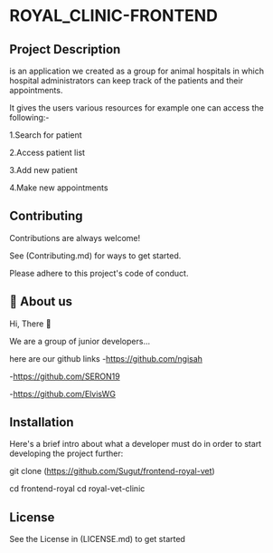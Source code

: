 # ROYAL_CLINIC-FRONTEND 

## Project Description
is an application we created as a group for animal hospitals in which hospital administrators can keep track of the patients and their appointments.

It gives the users various resources for example one can access the following:-

1.Search for patient

2.Access patient list

3.Add new patient

4.Make new appointments



## Contributing
Contributions are always welcome!

See (Contributing.md) for ways to get started.

Please adhere to this project's code of conduct.

## 🚀 About us
Hi, There 👋

We are a group of junior developers...

here are our github links
 -https://github.com/ngisah

 -https://github.com/SERON19

 -https://github.com/ElvisWG

## Installation
Here's a brief intro about what a developer must do in order to start developing the project further:

git clone (https://github.com/Sugut/frontend-royal-vet)

cd frontend-royal cd royal-vet-clinic


## License
See the License in (LICENSE.md) to get started


